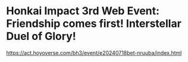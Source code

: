 # Honkai Impact 3rd Web Event: Friendship comes first! Interstellar Duel of Glory!
https://act.hoyoverse.com/bh3/event/e20240718bet-nruuba/index.html